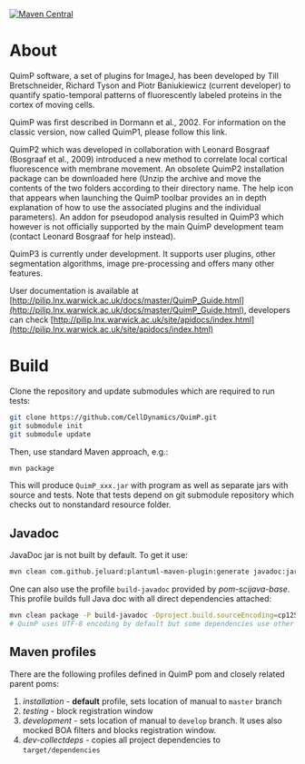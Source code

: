 [![Maven Central](https://img.shields.io/maven-central/v/com.github.celldynamics.quimp/QuimP_.svg)](http://search.maven.org/#search%7Cga%7C1%7Cg%3A%22com.github.celldynamics.quimp%22%20AND%20a%3A%22QuimP_%22)

# About

QuimP software, a set of plugins for ImageJ, has been developed by Till Bretschneider, Richard 
Tyson and Piotr Baniukiewicz (current developer) to quantify spatio-temporal patterns of fluorescently labeled proteins in the cortex of moving 
cells.

QuimP was first described in Dormann et al., 2002. For information on the classic version, now 
called QuimP1, please follow this link.

QuimP2 which was developed in collaboration with Leonard Bosgraaf (Bosgraaf et al., 2009) 
introduced a new method to correlate local cortical fluorescence with membrane movement. An 
obsolete QuimP2 installation package can be downloaded here (Unzip the archive and move the contents
of the two folders according to their directory name. The help icon that appears when launching the
QuimP toolbar provides an in depth explanation of how to use the associated plugins and the 
individual parameters). An addon for pseudopod analysis resulted in QuimP3 which however is not 
officially supported by the main QuimP development team (contact Leonard Bosgraaf for help instead).

QuimP3 is currently under development. It supports user plugins, other segmentation 
algorithms, image pre-processing and offers many other features. 

User documentation is available at [http://pilip.lnx.warwick.ac.uk/docs/master/QuimP_Guide.html](http://pilip.lnx.warwick.ac.uk/docs/master/QuimP_Guide.html), developers can check [http://pilip.lnx.warwick.ac.uk/site/apidocs/index.html](http://pilip.lnx.warwick.ac.uk/site/apidocs/index.html)

# Build

Clone the repository and update submodules which are required to run tests:

```bash
git clone https://github.com/CellDynamics/QuimP.git
git submodule init
git submodule update
```

Then, use standard Maven approach, e.g.:

```bash
mvn package
```

This will produce `QuimP_xxx.jar` with program as well as separate jars with source and tests. Note that tests depend on git submodule repository which checks out to nonstandard resource folder.

## Javadoc

JavaDoc jar is not built by default. To get it use:

```bash
mvn clean com.github.jeluard:plantuml-maven-plugin:generate javadoc:jar 
```

One can also use the profile `build-javadoc` provided by *pom-scijava-base*. This profile builds full Java doc with all direct dependencies attached:

```bash
mvn clean package -P build-javadoc -Dproject.build.sourceEncoding=cp1252
# QuimP uses UTF-8 encoding by default but some dependencies use other and build fails. Setting cp1252 partially solves the problem.  
```

## Maven profiles

There are the following profiles defined in QuimP pom and closely related parent poms:

1. *installation* - **default** profile, sets location of manual to `master` branch
2. *testing* - block registration window
3. *development* - sets location of manual to `develop` branch. It uses also mocked BOA filters and blocks registration window.
4. *dev-collectdeps* - copies all project dependencies to `target/dependencies`
 

 
